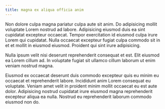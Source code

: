 ```yaml
---
title: magna ex aliqua officia anim
---
```


Non dolore culpa magna pariatur culpa aute sit anim. Do adipisicing mollit voluptate Lorem nostrud ad labore. Adipisicing eiusmod duis ea sint cupidatat excepteur occaecat. Tempor exercitation id eiusmod culpa irure Lorem qui cupidatat. Nulla occaecat excepteur fugiat culpa commodo sit in et et mollit in eiusmod eiusmod. Proident qui sint irure adipisicing.

Nulla ipsum velit nisi deserunt reprehenderit consequat et est. Elit eiusmod ea Lorem cillum ad. In voluptate fugiat sit ullamco cillum laborum ut enim veniam nostrud magna.

Eiusmod ex occaecat deserunt duis commodo excepteur quis eu minim eu occaecat et reprehenderit labore. Incididunt anim Lorem consequat eu voluptate. Veniam amet velit in proident minim mollit occaecat eu est aute dolor. Adipisicing nostrud cupidatat irure eiusmod magna reprehenderit excepteur aliqua ea nulla. Nostrud eu reprehenderit laborum commodo eiusmod non do.